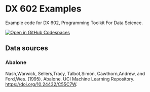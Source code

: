 # DX 602 Examples

Example code for DX 602, Programming Toolkit For Data Science.

[![Open in GitHub Codespaces](https://github.com/codespaces/badge.svg)](https://codespaces.new/bu-cds-omds/dx602-examples?quickstart=1)

## Data sources

### Abalone

Nash,Warwick, Sellers,Tracy, Talbot,Simon, Cawthorn,Andrew, and Ford,Wes. (1995). Abalone. UCI Machine Learning Repository. https://doi.org/10.24432/C55C7W.
